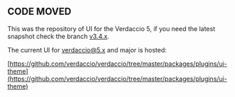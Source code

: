 ## CODE MOVED

This was the repository of UI for the Verdaccio 5, if you need the latest snapshot check the branch [v3.4.x](https://github.com/verdaccio/ui/tree/v3.4.x).

The current UI for verdaccio@5.x and major is hosted:

[https://github.com/verdaccio/verdaccio/tree/master/packages/plugins/ui-theme](https://github.com/verdaccio/verdaccio/tree/master/packages/plugins/ui-theme)
